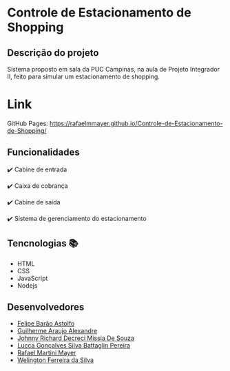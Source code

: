 # Controle de Estacionamento de Shopping

## Descrição do projeto

Sistema proposto em sala da PUC Campinas, na aula de Projeto Integrador II, feito para simular um estacionamento de shopping.

# Link

GitHub Pages: https://rafaelmmayer.github.io/Controle-de-Estacionamento-de-Shopping/

## Funcionalidades

:heavy_check_mark: Cabine de entrada

:heavy_check_mark: Caixa de cobrança

:heavy_check_mark: Cabine de saída

:heavy_check_mark: Sistema de gerenciamento do estacionamento

## Tencnologias :books:

- HTML
- CSS
- JavaScript
- Nodejs

## Desenvolvedores

- [Felipe Barão Astolfo](https://github.com/FelipeBarao)
- [Guilherme Araujo Alexandre](https://github.com/Guilherme-A-A)
- [Johnny Richard Decreci Missia De Souza](https://github.com/johnnyqwe123)
- [Lucca Gonçalves Silva Battaglin Pereira](https://github.com/LuccaPereira)
- [Rafael Martini Mayer](https://github.com/rafaelmmayer)
- [Welington Ferreira da Silva]()

